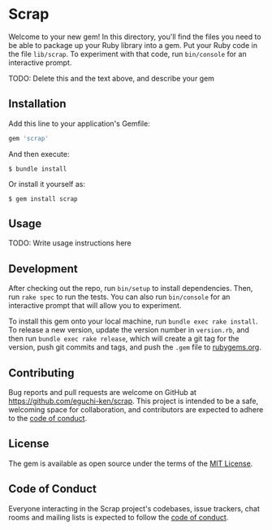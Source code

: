 # Scrap

Welcome to your new gem! In this directory, you'll find the files you need to be able to package up your Ruby library into a gem. Put your Ruby code in the file `lib/scrap`. To experiment with that code, run `bin/console` for an interactive prompt.

TODO: Delete this and the text above, and describe your gem

## Installation

Add this line to your application's Gemfile:

```ruby
gem 'scrap'
```

And then execute:

    $ bundle install

Or install it yourself as:

    $ gem install scrap

## Usage

TODO: Write usage instructions here

## Development

After checking out the repo, run `bin/setup` to install dependencies. Then, run `rake spec` to run the tests. You can also run `bin/console` for an interactive prompt that will allow you to experiment.

To install this gem onto your local machine, run `bundle exec rake install`. To release a new version, update the version number in `version.rb`, and then run `bundle exec rake release`, which will create a git tag for the version, push git commits and tags, and push the `.gem` file to [rubygems.org](https://rubygems.org).

## Contributing

Bug reports and pull requests are welcome on GitHub at https://github.com/eguchi-ken/scrap. This project is intended to be a safe, welcoming space for collaboration, and contributors are expected to adhere to the [code of conduct](https://github.com/eguchi-ken/scrap/blob/master/CODE_OF_CONDUCT.md).


## License

The gem is available as open source under the terms of the [MIT License](https://opensource.org/licenses/MIT).

## Code of Conduct

Everyone interacting in the Scrap project's codebases, issue trackers, chat rooms and mailing lists is expected to follow the [code of conduct](https://github.com/eguchi-ken/scrap/blob/master/CODE_OF_CONDUCT.md).
